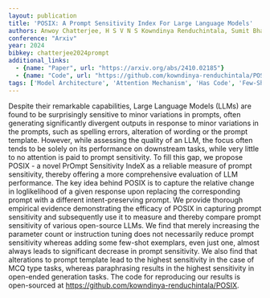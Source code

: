 ```yaml
---
layout: publication
title: 'POSIX: A Prompt Sensitivity Index For Large Language Models'
authors: Anwoy Chatterjee, H S V N S Kowndinya Renduchintala, Sumit Bhatia, Tanmoy Chakraborty
conference: "Arxiv"
year: 2024
bibkey: chatterjee2024prompt
additional_links:
  - {name: "Paper", url: "https://arxiv.org/abs/2410.02185"}
  - {name: "Code", url: "https://github.com/kowndinya-renduchintala/POSIX"}
tags: ['Model Architecture', 'Attention Mechanism', 'Has Code', 'Few-Shot', 'Prompting']
---
```

Despite their remarkable capabilities, Large Language Models (LLMs) are found
to be surprisingly sensitive to minor variations in prompts, often generating
significantly divergent outputs in response to minor variations in the prompts,
such as spelling errors, alteration of wording or the prompt template. However,
while assessing the quality of an LLM, the focus often tends to be solely on
its performance on downstream tasks, while very little to no attention is paid
to prompt sensitivity. To fill this gap, we propose POSIX - a novel PrOmpt
Sensitivity IndeX as a reliable measure of prompt sensitivity, thereby offering
a more comprehensive evaluation of LLM performance. The key idea behind POSIX
is to capture the relative change in loglikelihood of a given response upon
replacing the corresponding prompt with a different intent-preserving prompt.
We provide thorough empirical evidence demonstrating the efficacy of POSIX in
capturing prompt sensitivity and subsequently use it to measure and thereby
compare prompt sensitivity of various open-source LLMs. We find that merely
increasing the parameter count or instruction tuning does not necessarily
reduce prompt sensitivity whereas adding some few-shot exemplars, even just
one, almost always leads to significant decrease in prompt sensitivity. We also
find that alterations to prompt template lead to the highest sensitivity in the
case of MCQ type tasks, whereas paraphrasing results in the highest sensitivity
in open-ended generation tasks. The code for reproducing our results is
open-sourced at https://github.com/kowndinya-renduchintala/POSIX.

